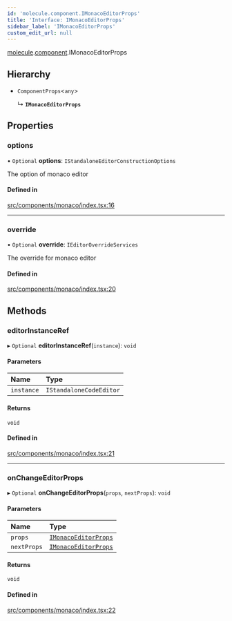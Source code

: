```yaml
---
id: 'molecule.component.IMonacoEditorProps'
title: 'Interface: IMonacoEditorProps'
sidebar_label: 'IMonacoEditorProps'
custom_edit_url: null
---
```


[molecule](../namespaces/molecule).[component](../namespaces/molecule.component).IMonacoEditorProps

## Hierarchy

-   `ComponentProps`<`any`\>

    ↳ **`IMonacoEditorProps`**

## Properties

### options

• `Optional` **options**: `IStandaloneEditorConstructionOptions`

The option of monaco editor

#### Defined in

[src/components/monaco/index.tsx:16](https://github.com/DTStack/molecule/blob/b675cb9/src/components/monaco/index.tsx#L16)

---

### override

• `Optional` **override**: `IEditorOverrideServices`

The override for monaco editor

#### Defined in

[src/components/monaco/index.tsx:20](https://github.com/DTStack/molecule/blob/b675cb9/src/components/monaco/index.tsx#L20)

## Methods

### editorInstanceRef

▸ `Optional` **editorInstanceRef**(`instance`): `void`

#### Parameters

| Name       | Type                    |
| :--------- | :---------------------- |
| `instance` | `IStandaloneCodeEditor` |

#### Returns

`void`

#### Defined in

[src/components/monaco/index.tsx:21](https://github.com/DTStack/molecule/blob/b675cb9/src/components/monaco/index.tsx#L21)

---

### onChangeEditorProps

▸ `Optional` **onChangeEditorProps**(`props`, `nextProps`): `void`

#### Parameters

| Name        | Type                                                          |
| :---------- | :------------------------------------------------------------ |
| `props`     | [`IMonacoEditorProps`](molecule.component.IMonacoEditorProps) |
| `nextProps` | [`IMonacoEditorProps`](molecule.component.IMonacoEditorProps) |

#### Returns

`void`

#### Defined in

[src/components/monaco/index.tsx:22](https://github.com/DTStack/molecule/blob/b675cb9/src/components/monaco/index.tsx#L22)
